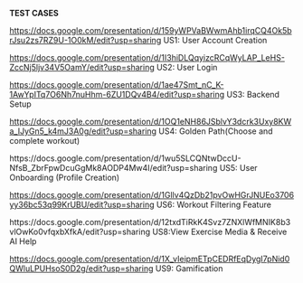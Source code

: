 **TEST CASES** 
<ab>

https://docs.google.com/presentation/d/159yWPVaBWwmAhb1irqCQ4Ok5brJsu2zs7RZ9U-1O0kM/edit?usp=sharing US1: User Account Creation
<ab>

https://docs.google.com/presentation/d/1I3hiDLQqyizcRCqWyLAP_LeHS-ZccNj5ljv34V5OamY/edit?usp=sharing US2: User Login
<ab> 

https://docs.google.com/presentation/d/1ae47Smt_nC_K-1AwYpITq7O6Nh7nuHhm-6ZU1DQv4B4/edit?usp=sharing US3: Backend Setup 
<ab>

https://docs.google.com/presentation/d/1OQ1eNH86JSblvY3dcrk3Uxy8KWa_IJyGn5_k4mJ3A0g/edit?usp=sharing US4: Golden Path(Choose and complete workout)
 <ab>

<ab>
https://docs.google.com/presentation/d/1wu5SLCQNtwDccU-NfsB_ZbrFpwDcuGgMk8AODP4Mw4I/edit?usp=sharing US5: User Onboarding (Profile Creation)

<ab>

https://docs.google.com/presentation/d/1Gllv4QzDb21pvOwHGrJNUEo3706yy36bc53q99KrUBU/edit?usp=sharing US6: Workout Filtering Feature
 
 
</ab>
https://docs.google.com/presentation/d/12txdTiRkK4Svz7ZNXlWfMNIK8b3vlOwKo0vfqxbXfkA/edit?usp=sharing US8:View Exercise Media & Receive AI Help
<ab>

  https://docs.google.com/presentation/d/1X_vIeipmETpCEDRfEqDygI7pNid0QWluLPUHsoS0D2g/edit?usp=sharing US9: Gamification
 </ab>
